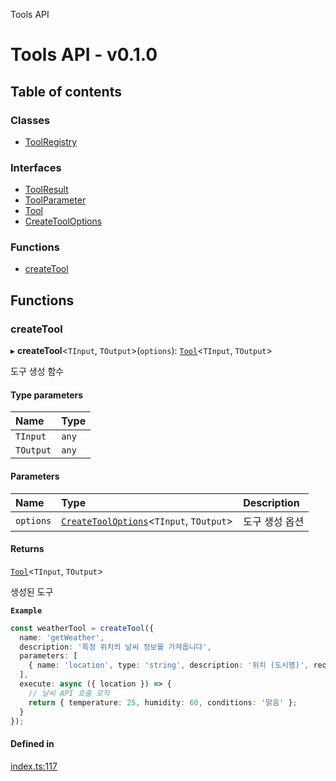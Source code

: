 Tools API

# Tools API - v0.1.0

## Table of contents

### Classes

- [ToolRegistry](/api-reference/tools/classes/ToolRegistry.md)

### Interfaces

- [ToolResult](/api-reference/tools/interfaces/ToolResult.md)
- [ToolParameter](/api-reference/tools/interfaces/ToolParameter.md)
- [Tool](/api-reference/tools/interfaces/Tool.md)
- [CreateToolOptions](/api-reference/tools/interfaces/CreateToolOptions.md)

### Functions

- [createTool](#createtool)

## Functions

### <a id="createtool" name="createtool"></a> createTool

▸ **createTool**\<`TInput`, `TOutput`\>(`options`): [`Tool`](/api-reference/tools/interfaces/Tool.md)\<`TInput`, `TOutput`\>

도구 생성 함수

#### Type parameters

| Name | Type |
| :------ | :------ |
| `TInput` | `any` |
| `TOutput` | `any` |

#### Parameters

| Name | Type | Description |
| :------ | :------ | :------ |
| `options` | [`CreateToolOptions`](/api-reference/tools/interfaces/CreateToolOptions.md)\<`TInput`, `TOutput`\> | 도구 생성 옵션 |

#### Returns

[`Tool`](/api-reference/tools/interfaces/Tool.md)\<`TInput`, `TOutput`\>

생성된 도구

**`Example`**

```ts
const weatherTool = createTool({
  name: 'getWeather',
  description: '특정 위치의 날씨 정보를 가져옵니다',
  parameters: [
    { name: 'location', type: 'string', description: '위치 (도시명)', required: true }
  ],
  execute: async ({ location }) => {
    // 날씨 API 호출 로직
    return { temperature: 25, humidity: 60, conditions: '맑음' };
  }
});
```

#### Defined in

[index.ts:117](https://github.com/robotaio/robota/blob/main/packages/tools/src/index.ts#L117)

